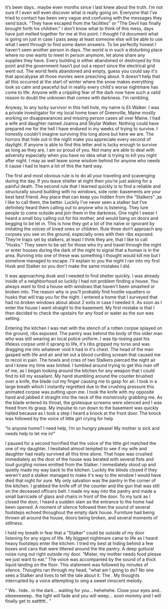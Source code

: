 It’s been days.. maybe even months since I last knew about the truth. I’m not sure if I even will even discover what is really going on. Everyone that I’ve tried to contact has been very vague and confusing with the messages they send back. "They have escaped from the facilities" or "The Devil has finally brought forth his children." I don't know what to think of this mess, days have just melted together for me at this point. I thought I'd document what is going on just in case I pass away at least someone else will be able to use what I went through to find some damn answers. To be perfectly honest I haven’t seen another person in days. The world is in such a disturbing place where no one wants to meet in person anymore, let alone share any supplies they have. Every building is either abandoned or destroyed by this point and the government hasn’t put out a report since the electrical grid went out.  The world feels abandoned and empty, guess you could say it's that apocalypse all those movies were preaching about. It doesn’t help that all this occurred at the start of winter where the snow makes everything look so calm and peaceful but in reality every child's worse nightmare has come to life. Anyone with a crippling fear of the dark now have such a valid reason to doubt the unknown that comes with darkness. I'm rambling. 



Anyway, to any lucky survivor in this hell hole, my name is Eli Walker. I was a private investigator for my local home town of Greenville, Maine mostly working on disappearances and missing person cases all over Maine. I had a wife and daughter named Joanna and Skylar Walker. Nothing could have prepared me for the hell I have endured in my weeks of trying to survive. I honestly couldn't imagine surviving this long alone but here we are. The horrors that hide out in the night make you appreciate every second of daylight. If anyone is able to find this letter and is lucky enough to survive as long as they are, I am so proud of you. Not many are able to deal with adversity especially when you have no idea what is trying to kill you night after night. I may as well leave some wisdom behind for anyone who needs it cause I had to learn a lot of this the hard way. 



The first and most obvious rule is to do all your traveling and scavenging during the day. If you leave shelter at night then you’re just asking for a painful death. The second rule that I learned quickly is to find a reliable and structurally sound building with no windows, side note: basements are your best best friend. Any place that can keep you hidden from the “Stalkers” ,as I like to call them, the better. Luckily I’ve never seen a stalker but I’ve definitely heard them calling out to anyone who is listening. They lure people to come outside and join them in the darkness. One night I swear I heard a small boy calling out for his mother, and would bang on doors and begging to be let in. This is how they got a lot of the naïve or ignorant by imitating the voices of loved ones or children. Rule three don’t approach any corpses you see on the ground, especially ones with their ribs exposed. They’re traps set by stalkers, at least I think they are, that I like to call "Husks." They seem to be set for those who try and travel through the night or enter houses during the dark of the night to signal that a human is in the area. Running into one of these was something I thought would kill me but I somehow managed to escape. I'll explain to you the night I ran into my first Husk and Stalker so you don't make the same mistakes I did. 



It was approaching dusk and I needed to find shelter quickly. I was already inside of a neighborhood so luckily I had not problem finding a house. You always want to find a house with windows that haven't been smashed or broken into. The reason why is you'll probably find hostile squatters or husks that will trap you for the night. I entered a home that I surveyed that had no broken windows about about 2 exits in case I needed it. As soon as I enter the house I  went straight to the basement. My first mistake is that I then decided to check the upstairs for any food or water as the sun was setting.



Entering the kitchen I was met with the stench of a rotten corpse splayed on the ground, ribs exposed. The pantry was behind the body of this older man who was still wearing an local police uniform. I was tip-toeing past his lifeless corpse until it sprang to life, it's ribs gripped my torso and was dragging me into whatever void it had in it's chest. The head of the man gasped with life and air and let out a blood curdling scream that caused me to recoil in pain. The howls and cries of two Stalkers pierced the night air and I knew my time was limited. I tumbled around trying to get this man off of me, as I began looking around the kitchen for any weapon that I could find to kill my assailant. My hand stumbling around the counter brushed over a knife, the blade cut my finger causing me to gasp for air. I took in a large breath which I instantly regretted due to the crushing pressure this animated corpse was putting upon me. I took the knife with my opposite hand and jabbed it straight into the neck of the monstrosity grabbing me. As the blade entered its throat, the grotesque screams were silenced and I was freed from its grasp. My impulse to run down to the basement was quickly halted because as I took a step I heard a knock at the front door. The knock was followed by the voice of little girl crying for help



 “Is anyone home? I need help, I’m so hungry please! My mother is sick and needs help to let me in!” 



I paused for a second horrified that the voice of the little girl matched the one of my daughter. I hesitated almost tempted to see if my wife and daughter had really survived all this time alone. That hope was crushed immediately as the door of the house was berated with several fists and loud gurgling noises emitted from the Stalker. I immediately stood up and quietly made my way back to the kitchen. Luckily the blinds closed if they weren't and a stalker managed to make it's way to the window I would have died that night for sure. My only salvation was the pantry in the corner of the kitchen. I grabbed the knife off of the counter and the gun that was still on the deceased officers belt. I made my way into the pantry and made a small barricade of glass and chairs in front of the door.  To my luck as I closed the door, I heard a sudden slam as the entrance to the home had been opened. A moment of silence followed then the sound of several footsteps echoed throughout the empty dark house. Furniture had being thrown all around the house, doors being broken, and several moments of stillness.



 I held my breath in fear that a “Stalker” could be outside of my door listening for any signs of life. My biggest nightmare came to life as I heard heavy footsteps enter the kitchen. I tried my best at hiding behind a few boxes and cans that were littered around the the pantry. A deep guttural noise rung out right outside my door. “Mister, my mother needs food please we just want to eat.” The voice was accompanied by the sound of a thick liquid landing on the floor. This statement was followed by minutes of silence. Thoughts ran through my head, "what am I going to do? No one sees a Stalker and lives to tell the tale about it. The  . My thoughts interrupted by a voice attempting to sing a sweet innocent melody. 

“ We.. hide.. in the dark… waiting for you…  hehehehe. Close your eyes and.. sleeeeeeeep.. the light will fade and you will weep... soon mommy and I will finally get to eatttttt.. ”